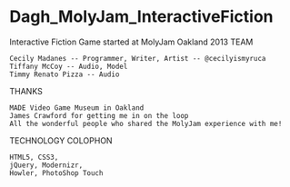 Dagh_MolyJam_InteractiveFiction
===============================

Interactive Fiction Game started at MolyJam Oakland 2013
TEAM

    Cecily Madanes -- Programmer, Writer, Artist -- @cecilyismyruca
    Tiffany McCoy -- Audio, Model
    Timmy Renato Pizza -- Audio

THANKS

    MADE Video Game Museum in Oakland
    James Crawford for getting me in on the loop
    All the wonderful people who shared the MolyJam experience with me! 

TECHNOLOGY COLOPHON

    HTML5, CSS3,
    jQuery, Modernizr,
    Howler, PhotoShop Touch
